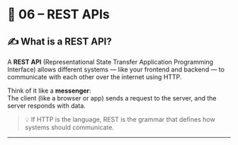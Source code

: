 # 🚀 06 – REST APIs

## ✍️ What is a REST API?

A **REST API** (Representational State Transfer Application Programming Interface) allows different systems — like your frontend and backend — to communicate with each other over the internet using HTTP.

Think of it like a **messenger**:  
The client (like a browser or app) sends a request to the server, and the server responds with data.

> 💡 If HTTP is the language, REST is the grammar that defines how systems should communicate.

---
